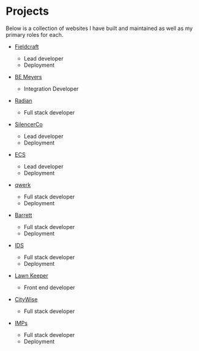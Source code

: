 # Projects

Below is a collection of websites I have built and maintained as well as my primary roles for each.

-   [Fieldcraft](http://barrettfieldcraft.com/)

    -   Lead developer
    -   Deployment

-   [BE Meyers](https://bemeyers.com/)

    -   Integration Developer

-   [Radian](https://radianweapons.com/)

    -   Full stack developer

-   [SilencerCo](https://silencerco.com/)

    -   Lead developer
    -   Deployment

-   [ECS](https://ecscase.com/)

    -   Lead developer
    -   Deployment

-   [qwerk](https://qwerk.me/)

    -   Full stack developer
    -   Deployment

-   [Barrett](https://barrett.net/)

    -   Full stack developer
    -   Deployment

-   [IDS](https://caas.informationdiscovery.net/)

    -   Full stack developer
    -   Deployment

-   [Lawn Keeper](http://mylawnkeeper.com/)

    -   Front end developer

-   [CityWise](https://citywiseads.com)

    -   Full stack developer

-   [IMPs](http://soundview.citywiseads.com)

    -   Full stack developer
    -   Deployment
